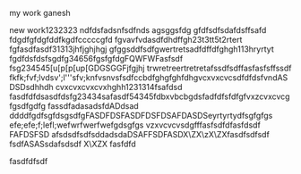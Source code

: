 my work ganesh

new work1232323
ndfdsfadsnfsdfnds
agsggsfdg
gfdfsdfsdafdsffsafd
fdgdfgfdgfddfkgdfcccccgfd
fgvavfvdasdfdhdffgh23t3tt5t2rtert
fgfasdfasdf31313jhfjghjhgj
gfggsddfsdfgwertretsadfdffdfghgh113hryrtyt
fgdfdsfdsfsgdfg34656fgsfgfdgFQWFWFasfsdf
fsg234545[u[p[p[up[GDGSGGFjfgjhj
trwretreertretretafssdfsdffasfasfsffssdf
fkfk;fvf;lvdsv';l'''sfv;knfvsnvsfsdfccbdfghgfghfdhgvcxvxcvcsdfdfdsfvndASDSDsdhhdh
cvxcvxcvxcvxhghh1231314fsafdsd
fasdfdfdsasdfdsfg23434safasdf54345fdbxvbcbgdsfadfdfsfdfgfvxzcvxcvcgfgsdfgdfg
fassdfadasadsfdADdsad  ddddfgdfsgfdsgsdfgFASDFDSFASDFDSFDSAFDASDSeyrtyrtydfsgfgfgs
efe;efe;f;lefl;wefwrfwerfwefgdsgfgs
vzxvcvcvsdgfffasfsdfdfasfdsdf
FAFDSFSD
afsdsdfsdfsddadsdaDSAFFSDFASDX\ZX\zX\ZXfasdfsdfsdf
fsdfASASsdafsdsdf
X\XZX
fasfdfd


fasdfdfsdf

